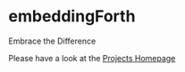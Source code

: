 # embeddingForth
Embrace the Difference

Please have a look at the [Projects Homepage](embeddingforth/embeddingForth.github.io)
